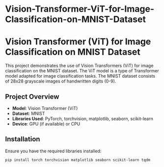 # Vision-Transformer-ViT-for-Image-Classification-on-MNIST-Dataset

# Vision Transformer (ViT) for Image Classification on MNIST Dataset

This project demonstrates the use of Vision Transformers (ViT) for image classification on the MNIST dataset. The ViT model is a type of Transformer model adapted for image classification tasks. The MNIST dataset consists of 28x28 grayscale images of handwritten digits (0-9).

## Project Overview

- **Model**: Vision Transformer (ViT)
- **Dataset**: MNIST
- **Libraries Used**: PyTorch, torchvision, matplotlib, seaborn, scikit-learn
- **Device**: GPU (if available) or CPU

## Installation

Ensure you have the required libraries installed:

```bash
pip install torch torchvision matplotlib seaborn scikit-learn tqdm
